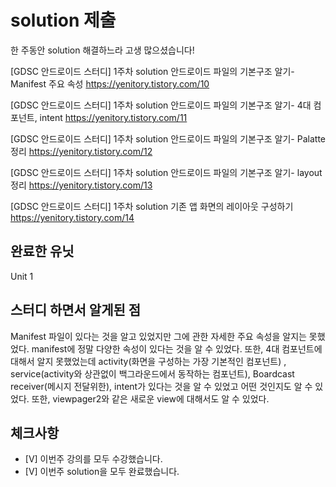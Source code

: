 # solution 제출
한 주동안 solution 해결하느라 고생 많으셨습니다!

[GDSC 안드로이드 스터디] 1주차 solution 안드로이드 파일의 기본구조 알기- Manifest 주요 속성 
https://yenitory.tistory.com/10

[GDSC 안드로이드 스터디] 1주차 solution 안드로이드 파일의 기본구조 알기- 4대 컴포넌트, intent
https://yenitory.tistory.com/11

[GDSC 안드로이드 스터디] 1주차 solution 안드로이드 파일의 기본구조 알기- Palatte 정리
https://yenitory.tistory.com/12

[GDSC 안드로이드 스터디] 1주차 solution 안드로이드 파일의 기본구조 알기- layout 정리
https://yenitory.tistory.com/13

[GDSC 안드로이드 스터디] 1주차 solution 기존 앱 화면의 레이아웃 구성하기
https://yenitory.tistory.com/14

## 완료한 유닛
Unit 1

## 스터디 하면서 알게된 점 

Manifest 파일이 있다는 것을 알고 있었지만 그에 관한 자세한 주요 속성을 알지는 못했었다. 
manifest에 정말 다양한 속성이 있다는 것을 알 수 있었다. 
또한, 4대 컴포넌트에 대해서 알지 못했었는데 activity(화면을 구성하는 가장 기본적인 컴포넌트) , service(activity와 상관없이
백그라운드에서 동작하는 컴포넌트), Boardcast receiver(메시지 전달위한), intent가 있다는 것을 알 수 있었고 어떤 것인지도
알 수 있었다.
또한, viewpager2와 같은 새로운 view에 대해서도 알 수 있었다.

## 체크사항
- [V] 이번주 강의를 모두 수강했습니다.
- [V] 이번주 solution을 모두 완료했습니다.
